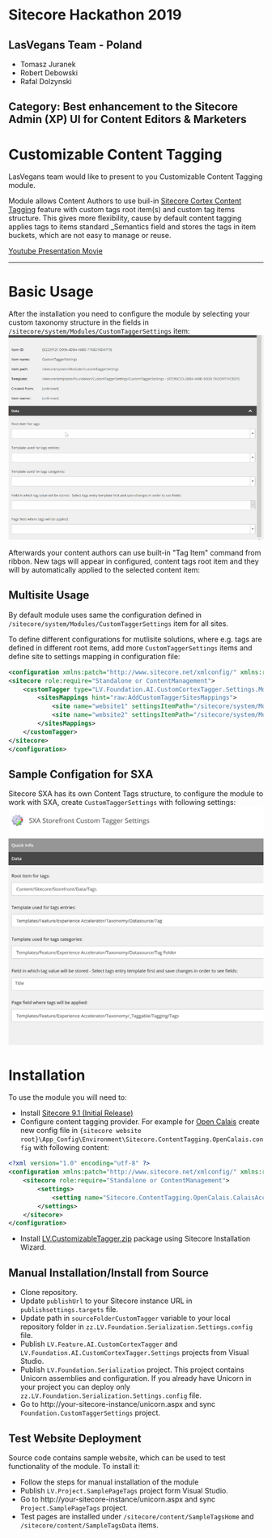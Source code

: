 # Sitecore Hackathon 2019

## LasVegans Team - Poland

 - Tomasz Juranek
 - Robert Debowski
 - Rafal Dolzynski

## Category: Best enhancement to the Sitecore Admin (XP) UI for Content Editors & Marketers


# Customizable Content Tagging

LasVegans team would like to present to you Customizable Content Tagging module.

Module allows Content Authors to use buil-in [Sitecore Cortex Content Tagging](https://doc.sitecore.com/users/91/sitecore-experience-platform/en/tag-content-using-sitecore-cortex-content-tagging.html) feature with custom tags root item(s) and custom tag items structure. This gives more flexibility, cause by default content tagging applies tags to items standard _Semantics field and stores the tags in item buckets, which are not easy to manage or reuse. 

[Youtube Presentation Movie](https://www.youtube.com/todo)

----------

# Basic Usage

After the installation you need to configure the module by selecting your custom taxonomy structure in the fields in `/sitecore/system/Modules/CustomTaggerSettings` item:
![SXA Config](documentation/images/configure-customtags.gif)

Afterwards your content authors can use built-in "Tag Item" command from ribbon. New tags will appear in configured, content tags root item and they will by automatically applied to the selected content item:


## Multisite Usage

By default module uses same the configuration defined in `/sitecore/system/Modules/CustomTaggerSettings` item for all sites.

To define different configurations for mutlisite solutions, where e.g. tags are defined in different root items, add more `CustomTaggerSettings` items and define site to settings mapping in configuration file:

```xml
<configuration xmlns:patch="http://www.sitecore.net/xmlconfig/" xmlns:role="http://www.sitecore.net/xmlconfig/role/">
<sitecore role:require="Standalone or ContentManagement">
    <customTagger type="LV.Foundation.AI.CustomCortexTagger.Settings.Models.CustomTaggerSitesMappingsModel, LV.Foundation.AI.CustomCortexTagger.Settings">
        <sitesMappings hint="raw:AddCustomTaggerSitesMappings">
            <site name="website1" settingsItemPath="/sitecore/system/Modules/CustomTaggerSettings1"/>
            <site name="website2" settingsItemPath="/sitecore/system/Modules/CustomTaggerSettings2"/>
        </sitesMappings>
    </customTagger>
</sitecore>
</configuration>
```

## Sample Configation for SXA

Sitecore SXA has its own Content Tags structure, to configure the module to work with SXA, create `CustomTaggerSettings` with following settings:
![SXA Config](documentation/images/sxa-usage.png)

# Installation

To use the module you will need to:
- Install [Sitecore 9.1 (Initial Release)](https://dev.sitecore.net/Downloads/Sitecore_Experience_Platform/91/Sitecore_Experience_Platform_91_Initial_Release.aspx)
- Configure content tagging provider. For example for [Open Calais](http://www.opencalais.com/) create new config file in `{sitecore website root}\App_Config\Environment\Sitecore.ContentTagging.OpenCalais.config` with following content:

```xml                                         
<?xml version="1.0" encoding="utf-8" ?>
<configuration xmlns:patch="http://www.sitecore.net/xmlconfig/" xmlns:role="http://www.sitecore.net/xmlconfig/role/">
    <sitecore role:require="Standalone or ContentManagement">
        <settings>
            <setting name="Sitecore.ContentTagging.OpenCalais.CalaisAccessToken" value="{your-token-value}" />
        </settings>
    </sitecore>
</configuration>
```

- Install [LV.CustomizableTagger.zip](sc.package/LV.CustomizableTagger.zip) package using Sitecore Installation Wizard.

## Manual Installation/Install from Source

* Clone repository.
* Update `publishUrl` to your Sitecore instance URL in `publishsettings.targets` file.
* Update path in `sourceFolderCustomTagger` variable to your local repository folder in `zz.LV.Foundation.Serialization.Settings.config` file.
* Publish `LV.Feature.AI.CustomCortexTagger` and `LV.Foundation.AI.CustomCortexTagger.Settings` projects from Visual Studio.
* Publish `LV.Foundation.Serialization` project. This project contains Unicorn assemblies and configuration. If you already have Unicorn in your project you can deploy only `zz.LV.Foundation.Serialization.Settings.config` file.  
* Go to http://your-sitecore-instance/unicorn.aspx and sync `Foundation.CustomTaggerSettings` project.

## Test Website Deployment

Source code contains sample website, which can be used to test functionality of the module. To install it:
* Follow the steps for manual installation of the module
* Publish `LV.Project.SamplePageTags` project form Visual Studio.
* Go to http://your-sitecore-instance/unicorn.aspx and sync `Project.SamplePageTags` project.
* Test pages are installed under `/sitecore/content/SampleTagsHome` and `/sitecore/content/SampleTagsData` items.